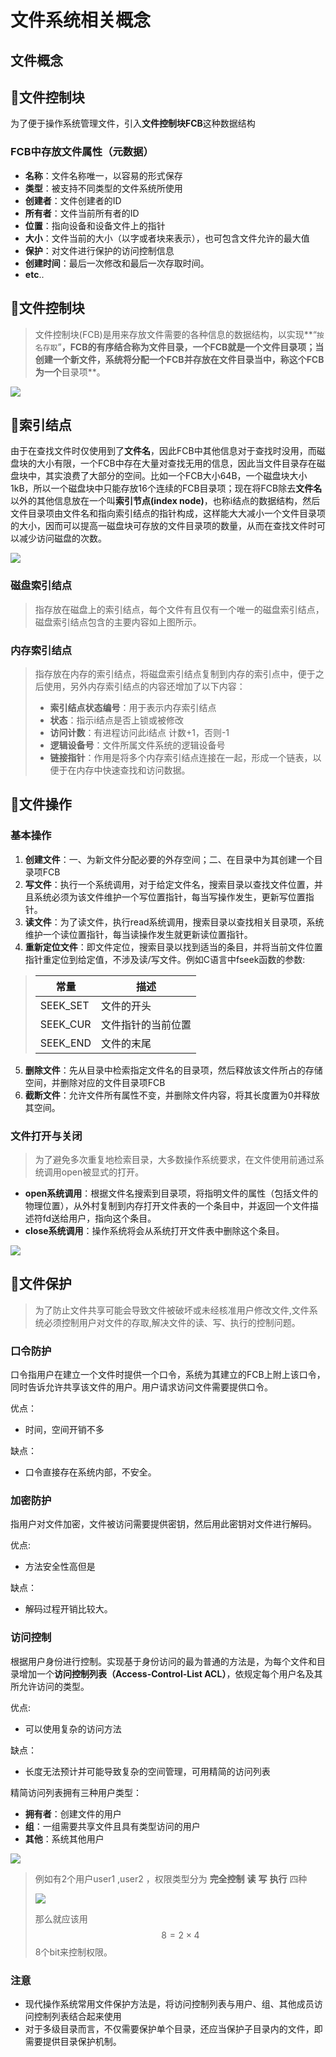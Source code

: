 # 文件系统相关概念

## 文件概念



## 🧁文件控制块

为了便于操作系统管理文件，引入**文件控制块FCB**这种数据结构

### FCB中存放文件属性（元数据）

- **名称**：文件名称唯一，以容易的形式保存
- **类型**：被支持不同类型的文件系统所使用
- **创建者**：文件创建者的ID
- **所有者**：文件当前所有者的ID
- **位置**：指向设备和设备文件上的指针
- **大小**：文件当前的大小（以字或者块来表示），也可包含文件允许的最大值
- **保护**：对文件进行保护的访问控制信息
- **创建时间**：最后一次修改和最后一次存取时间。
- **etc**..

## 🥝文件控制块

> 文件控制块(FCB)是用来存放文件需要的各种信息的数据结构，以实现**“`按名存取`”**，FCB的有序结合称为文件目录，一个FCB就是一个文件目录项；当创建一个新文件，系统将分配一个FCB并存放在文件目录当中，称这个FCB为一个**目录项**。

![](https://skywalkerch-1303839378.cos.ap-nanjing.myqcloud.com/mypicbed202307081443733.svg)

## 🍓索引结点

由于在查找文件时仅使用到了**文件名**，因此FCB中其他信息对于查找时没用，而磁盘块的大小有限，一个FCB中存在大量对查找无用的信息，因此当文件目录存在磁盘块中，其实浪费了大部分的空间。比如一个FCB大小64B，一个磁盘块大小1kB，所以一个磁盘块中只能存放16个连续的FCB目录项；现在将FCB除去**文件名**以外的其他信息放在一个叫**索引节点(index node)**，也称i结点的数据结构，然后文件目录项由文件名和指向索引结点的指针构成，这样能大大减小一个文件目录项的大小，因而可以提高一磁盘块可存放的文件目录项的数量，从而在查找文件时可以减少访问磁盘的次数。

![](https://skywalkerch-1303839378.cos.ap-nanjing.myqcloud.com/mypicbed202307081459122.svg)

### 磁盘索引结点

> 指存放在磁盘上的索引结点，每个文件有且仅有一个唯一的磁盘索引结点，磁盘索引结点包含的主要内容如上图所示。

### 内存索引结点

> 指存放在内存的索引结点，将磁盘索引结点复制到内存的索引点中，便于之后使用，另外内存索引结点的内容还增加了以下内容：
>
> - **索引结点状态编号**：用于表示内存索引结点
> - **状态**：指示i结点是否上锁或被修改
> - **访问计数**：有进程访问此i结点 计数+1，否则-1
> - **逻辑设备号**：文件所属文件系统的逻辑设备号
> - **链接指针**：作用是将多个内存索引结点连接在一起，形成一个链表，以便于在内存中快速查找和访问数据。

## 🍉文件操作

### 基本操作

1. **创建文件**：一、为新文件分配必要的外存空间；二、在目录中为其创建一个目录项FCB
2. **写文件**：执行一个系统调用，对于给定文件名，搜索目录以查找文件位置，并且系统必须为该文件维护一个写位置指针，每当写操作发生，更新写位置指针。
3. **读文件**：为了读文件，执行read系统调用，搜索目录以查找相关目录项，系统维护一个读位置指针，每当读操作发生就更新读位置指针。
4. **重新定位文件**：即文件定位，搜索目录以找到适当的条目，并将当前文件位置指针重定位到给定值，不涉及读/写文件。例如C语言中fseek函数的参数:

>| 常量     | 描述               |
>| -------- | ------------------ |
>| SEEK_SET | 文件的开头         |
>| SEEK_CUR | 文件指针的当前位置 |
>| SEEK_END | 文件的末尾         |

5. **删除文件**：先从目录中检索指定文件名的目录项，然后释放该文件所占的存储空间，并删除对应的文件目录项FCB
6. **截断文件**：允许文件所有属性不变，并删除文件内容，将其长度置为0并释放其空间。

### **文件打开与关闭**

> 为了避免多次重复地检索目录，大多数操作系统要求，在文件使用前通过系统调用open被显式的打开。

- **open系统调用**：根据文件名搜索到目录项，将指明文件的属性（包括文件的物理位置），从外村复制到内存打开文件表的一个条目中，并返回一个文件描述符fd送给用户，指向这个条目。
- **close系统调用**：操作系统将会从系统打开文件表中删除这个条目。

![](https://skywalkerch-1303839378.cos.ap-nanjing.myqcloud.com/mypicbed202307081543281.svg)

## 🍭文件保护

> 为了防止文件共享可能会导致文件被破坏或未经核准用户修改文件,文件系统必须控制用户对文件的存取,解决文件的读、写、执行的控制问题。

### 口令防护

口令指用户在建立一个文件时提供一个口令，系统为其建立的FCB上附上该口令，同时告诉允许共享该文件的用户。用户请求访问文件需要提供口令。

优点：

- 时间，空间开销不多

缺点：

- 口令直接存在系统内部，不安全。

### 加密防护

指用户对文件加密，文件被访问需要提供密钥，然后用此密钥对文件进行解码。

优点:

- 方法安全性高但是

缺点：

- 解码过程开销比较大。

### 访问控制

根据用户身份进行控制。实现基于身份访问的最为普通的方法是，为每个文件和目录增加一个**访问控制列表（Access-Control-List ACL）**，依规定每个用户名及其所允许访问的类型。

优点:

- 可以使用复杂的访问方法

缺点：

- 长度无法预计并可能导致复杂的空间管理，可用精简的访问列表



精简访问列表拥有三种用户类型：

- **拥有者**：创建文件的用户
- **组**：一组需要共享文件且具有类型访问的用户
- **其他**：系统其他用户

![](https://skywalkerch-1303839378.cos.ap-nanjing.myqcloud.com/mypicbed202307081602645.png)

> 例如有2个用户user1 ,user2 ，权限类型分为 **完全控制** **读** **写** **执行** 四种
>
> ![](https://skywalkerch-1303839378.cos.ap-nanjing.myqcloud.com/mypicbed202307081604759.svg)
>
> 那么就应该用
> $$
> 8=2 \times 4
> $$
> 8个bit来控制权限。

### 注意

- 现代操作系统常用文件保护方法是，将访问控制列表与用户、组、其他成员访问控制列表结合起来使用
- 对于多级目录而言，不仅需要保护单个目录，还应当保护子目录内的文件，即需要提供目录保护机制。



